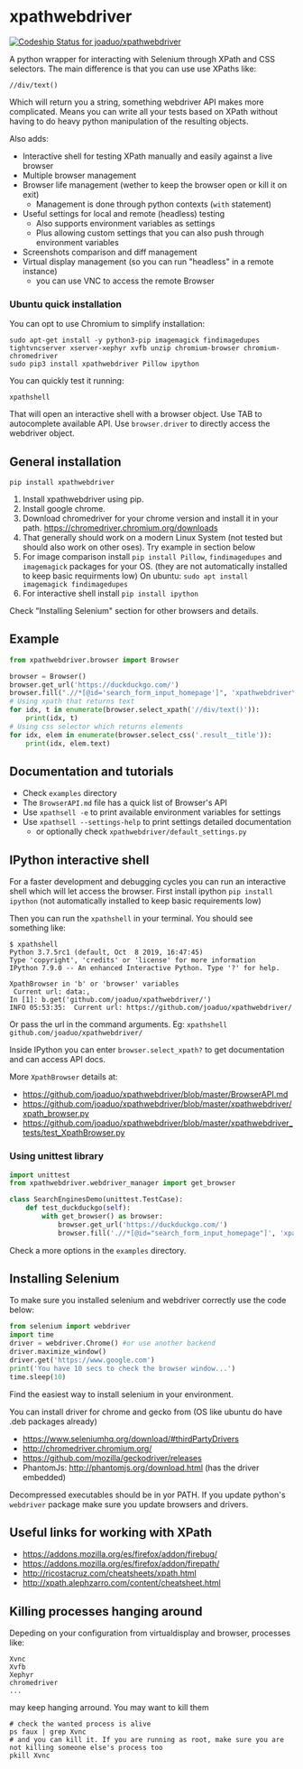 # xpathwebdriver

[![Codeship Status for joaduo/xpathwebdriver](https://app.codeship.com/projects/a77b1220-ecf1-0137-98b2-4e2936dc9ea3/status?branch=master)](https://app.codeship.com/projects/374749)

A python wrapper for interacting with Selenium through XPath and CSS selectors.
The main difference is that you can use use XPaths like:

```
//div/text()
```

Which will return you a string, something webdriver API makes more complicated.
Means you can write all your tests based on XPath without having to do heavy python manipulation
of the resulting objects.

Also adds:

- Interactive shell for testing XPath manually and easily against a live browser
- Multiple browser management
- Browser life management (wether to keep the browser open or kill it on exit)
  - Management is done through python contexts (`with` statement)
- Useful settings for local and remote (headless) testing
  - Also supports environment variables as settings
  - Plus allowing custom settings that you can also push through environment variables
- Screenshots comparison and diff management
- Virtual display management (so you can run "headless" in a remote instance)
  - you can use VNC to access the remote Browser

### Ubuntu quick installation

You can opt to use Chromium to simplify installation:

    sudo apt-get install -y python3-pip imagemagick findimagedupes tightvncserver xserver-xephyr xvfb unzip chromium-browser chromium-chromedriver
    sudo pip3 install xpathwebdriver Pillow ipython

You can quickly test it running:

    xpathshell

That will open an interactive shell with a browser object. Use TAB to autocomplete available API. Use `browser.driver` to directly access the webdriver object.

## General installation

```
pip install xpathwebdriver
```

1. Install xpathwebdriver using pip.
2. Install google chrome.
3. Download chromedriver for your chrome version and install it in your path.
   https://chromedriver.chromium.org/downloads
4. That generally should work on a modern Linux System (not tested but should also work on other oses).
   Try example in section below
5. For image comparison install `pip install Pillow`,  `findimagedupes` and `imagemagick` packages for your OS. (they are not automatically installed to keep basic requirments low)
   On ubuntu: `sudo apt install imagemagick findimagedupes`
6. For interactive shell install `pip install ipython`

Check "Installing Selenium" section for other browsers and details.

## Example

```python
from xpathwebdriver.browser import Browser

browser = Browser()
browser.get_url('https://duckduckgo.com/')
browser.fill(".//*[@id='search_form_input_homepage']", 'xpathwebdriver\n')
# Using xpath that returns text
for idx, t in enumerate(browser.select_xpath('//div/text()')):
    print(idx, t)
# Using css selector which returns elements
for idx, elem in enumerate(browser.select_css('.result__title')):
    print(idx, elem.text)
```

## Documentation and tutorials

* Check `examples` directory
* The `BrowserAPI.md` file has a quick list of Browser's API
* Use `xpathsell -e` to print available environment variables for settings
* Use `xpathsell --settings-help` to print settings detailed documentation
  - or optionally check `xpathwebdriver/default_settings.py`

## IPython interactive shell

For a faster development and debugging cycles you can run an interactive shell which will let access the browser. First install ipython `pip install ipython` (not automatically installed to keep basic requirements low)

Then you can run the `xpathshell` in your terminal. You should see something like:

```
$ xpathshell
Python 3.7.5rc1 (default, Oct  8 2019, 16:47:45)
Type 'copyright', 'credits' or 'license' for more information
IPython 7.9.0 -- An enhanced Interactive Python. Type '?' for help.

XpathBrowser in 'b' or 'browser' variables
 Current url: data:,
In [1]: b.get('github.com/joaduo/xpathwebdriver/')
INFO 05:53:35:  Current url: https://github.com/joaduo/xpathwebdriver/

```

Or pass the url in the command arguments. Eg: `xpathshell github.com/joaduo/xpathwebdriver/`

Inside IPython you can enter `browser.select_xpath?` to get documentation and can access API docs.

More `XpathBrowser` details at:

* https://github.com/joaduo/xpathwebdriver/blob/master/BrowserAPI.md
* https://github.com/joaduo/xpathwebdriver/blob/master/xpathwebdriver/xpath_browser.py
* https://github.com/joaduo/xpathwebdriver/blob/master/xpathwebdriver_tests/test_XpathBrowser.py

### Using unittest library


```python
import unittest
from xpathwebdriver.webdriver_manager import get_browser

class SearchEnginesDemo(unittest.TestCase):
    def test_duckduckgo(self):
        with get_browser() as browser:
            browser.get_url('https://duckduckgo.com/')
            browser.fill('.//*[@id="search_form_input_homepage"]', 'xpathwebdriver\n')
```

Check a more options in the `examples` directory.

## Installing Selenium

To make sure you installed selenium and webdriver correctly use the code below:

```python
from selenium import webdriver
import time
driver = webdriver.Chrome() #or use another backend
driver.maximize_window()
driver.get('https://www.google.com')
print('You have 10 secs to check the browser window...')
time.sleep(10)
```

Find the easiest way to install selenium in your environment.

You can install driver for chrome and gecko from (OS like ubuntu do have .deb packages already)

* https://www.seleniumhq.org/download/#thirdPartyDrivers
* http://chromedriver.chromium.org/
* https://github.com/mozilla/geckodriver/releases
* PhantomJs: http://phantomjs.org/download.html (has the driver embedded)

Decompressed executables should be in yor PATH.
If you update python's `webdriver` package make sure you update browsers and drivers.

## Useful links for working with XPath

* https://addons.mozilla.org/es/firefox/addon/firebug/
* https://addons.mozilla.org/es/firefox/addon/firepath/
* http://ricostacruz.com/cheatsheets/xpath.html
* http://xpath.alephzarro.com/content/cheatsheet.html

## Killing processes hanging around

Depeding on your configuration from virtualdisplay and browser, processes like:

```
Xvnc
Xvfb
Xephyr
chromedriver
...
```

may keep hanging arround. You may want to kill them

```
# check the wanted process is alive
ps faux | grep Xvnc
# and you can kill it. If you are running as root, make sure you are not killing someone else's process too 
pkill Xvnc
```
